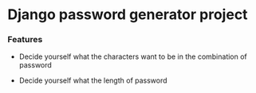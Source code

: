 # Django password generator project

### Features

* Decide yourself what the characters want to be in the combination of password 

* Decide yourself what the length of password
